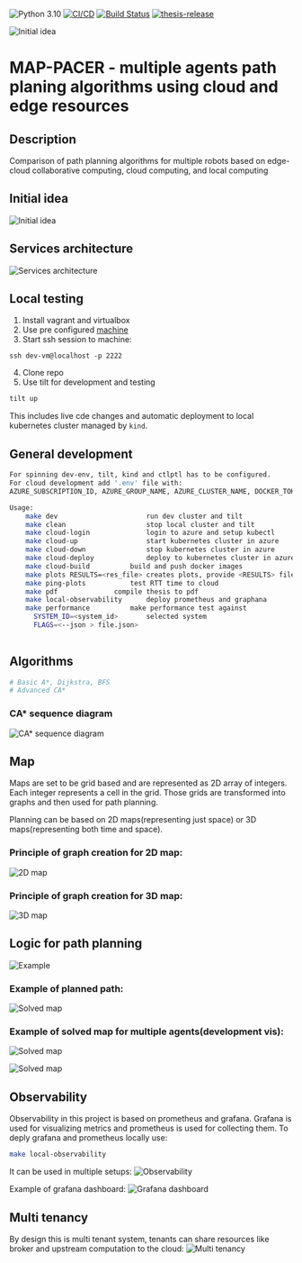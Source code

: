 ![Python 3.10](https://img.shields.io/badge/python-3.10-blue.svg)
[![CI/CD](https://github.com/mactat/map-pacer/actions/workflows/ci_cd.yml/badge.svg)](https://github.com/mactat/map-pacer/actions/workflows/ci_cd.yml)
[![Build Status](https://dev.azure.com/s202609/Hello-world/_apis/build/status/Build%20and%20Push%20agent%20image?branchName=master)](https://dev.azure.com/s202609/Hello-world/_build/latest?definitionId=10&branchName=master)
[![thesis-release](https://github.com/mactat/map-pacer/actions/workflows/thesis-release.yml/badge.svg)](https://github.com/mactat/map-pacer/actions/workflows/thesis-release.yml)

![Initial idea](./frontend/static/favicon.ico)
# MAP-PACER - multiple agents path planing algorithms using cloud and edge resources

## Description

Comparison of path planning algorithms for multiple robots based on edge-cloud collaborative computing, cloud computing, and local computing

## Initial idea
![Initial idea](./docs/thesis/pictures/initial.png)

## Services architecture
![Services architecture](./docs/thesis/pictures/services.png)

## Local testing
1) Install vagrant and virtualbox
2) Use pre configured [machine](https://github.com/mactat/dev-vm)
3) Start ssh session to machine: 
```
ssh dev-vm@localhost -p 2222
```
4) Clone repo
5) Use tilt for development and testing
```bash
tilt up
```

This includes live cde changes and automatic deployment to local kubernetes cluster managed by `kind`.

## General development
```bash
For spinning dev-env, tilt, kind and ctlptl has to be configured.
For cloud development add '.env' file with:
AZURE_SUBSCRIPTION_ID, AZURE_GROUP_NAME, AZURE_CLUSTER_NAME, DOCKER_TOKEN, DOCKER_USERNAME

Usage:
	make dev                      run dev cluster and tilt
	make clean                    stop local cluster and tilt
	make cloud-login              login to azure and setup kubectl
	make cloud-up                 start kubernetes cluster in azure
	make cloud-down               stop kubernetes cluster in azure
	make cloud-deploy             deploy to kubernetes cluster in azure
	make cloud-build	      build and push docker images
	make plots RESULTS=<res_file> creates plots, provide <RESULTS> file
	make ping-plots		      test RTT time to cloud
	make pdf		      compile thesis to pdf
	make local-observability      deploy prometheus and graphana
	make performance 	      make performance test against
	  SYSTEM_ID=<system_id>       selected system
	  FLAGS=<--json > file.json>
	
```

## Algorithms
```bash
# Basic A*, Dijkstra, BFS
# Advanced CA*
```
### CA* sequence diagram
![CA* sequence diagram](./docs/thesis/pictures/ca_start_sequence.png)

## Map
Maps are set to be grid based and are represented as 2D array of integers. Each integer represents a cell in the grid. Those grids are transformed into graphs and then used for path planning.

Planning can be based on 2D maps(representing just space) or 3D maps(representing both time and space).

### Principle of graph creation for 2D map:
![2D map](./docs/thesis/pictures/map_2d.png)

### Principle of graph creation for 3D map:
![3D map](./docs/thesis/pictures/map_3d.png)

## Logic for path planning
![Example](./docs/thesis/pictures/example_planning.png)

### Example of planned path:
![Solved map](./docs/thesis/pictures/single_path_maze.png)

### Example of solved map for multiple agents(development vis):
![Solved map](./docs/thesis/pictures/example_planning.gif)

![Solved map](./docs/thesis/pictures/multi_agent_dev_1.gif)

## Observability
Observability in this project is based on prometheus and grafana. Grafana is used for visualizing metrics and prometheus is used for collecting them.
To deply grafana and prometheus locally use:
```bash
make local-observability
```

It can be used in multiple setups:
![Observability](./docs/thesis/pictures/observability.png)

Example of grafana dashboard:
![Grafana dashboard](./docs/thesis/pictures/grafana.png)

## Multi tenancy
By design this is multi tenant system, tenants can share resources like broker and upstream computation to the cloud:
![Multi tenancy](./docs/thesis/pictures/multi_tenant_simple.png)
